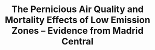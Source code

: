 ---
title: "The Pernicious Air Quality and Mortality Effects of Low Emission Zones – Evidence from Madrid Central"
#date: 2025-02-11
authors:
  - admin
  - Alejandro Sarmiento
  - Nicole Wägner
#publication_types: ["3"] # 2 = Journal article, 1 = Conference paper, etc.
#publication: "Working Paper"
#url_pdf: "uploads/my-paper.pdf"

---